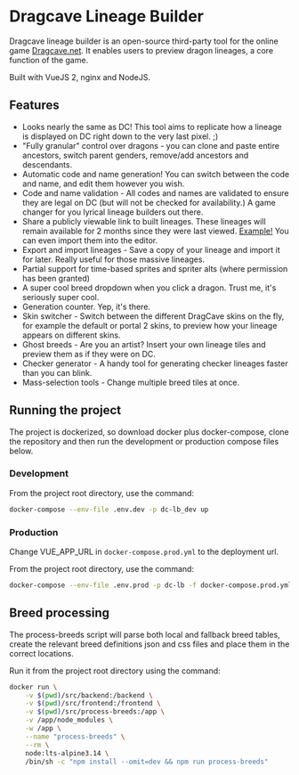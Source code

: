 # Dragcave Lineage Builder

Dragcave lineage builder is an open-source third-party tool for the online game [Dragcave.net](https://dragcave.net/). It enables users to preview dragon lineages, a core function of the game.

Built with VueJS 2, nginx and NodeJS.

## Features

- Looks nearly the same as DC! This tool aims to replicate how a lineage is displayed on DC right down to the very last pixel. ;)
- "Fully granular" control over dragons - you can clone and paste entire ancestors, switch parent genders, remove/add ancestors and descendants.
- Automatic code and name generation! You can switch between the code and name, and edit them however you wish.
- Code and name validation - All codes and names are validated to ensure they are legal on DC (but will not be checked for availability.) A game changer for you lyrical lineage builders out there.
- Share a publicly viewable link to built lineages. These lineages will remain available for 2 months since they were last viewed. [Example!](https://chazza.me/dc/lineage-builder/view/b942eb0fa7b0c2b1b261bbb7297dc76ba2b56abc) You can even import them into the editor.
- Export and import lineages - Save a copy of your lineage and import it for later. Really useful for those massive lineages.
- Partial support for time-based sprites and spriter alts (where permission has been granted)
- A super cool breed dropdown when you click a dragon. Trust me, it's seriously super cool.
- Generation counter. Yep, it's there.
- Skin switcher - Switch between the different DragCave skins on the fly, for example the default or portal 2 skins, to preview how your lineage appears on different skins.
- Ghost breeds - Are you an artist? Insert your own lineage tiles and preview them as if they were on DC.
- Checker generator - A handy tool for generating checker lineages faster than you can blink.
- Mass-selection tools - Change multiple breed tiles at once.

## Running the project

The project is dockerized, so download docker plus docker-compose, clone the repository and then run the development or production compose files below.

### Development

From the project root directory, use the command:

```sh
docker-compose --env-file .env.dev -p dc-lb_dev up
```

### Production

Change VUE_APP_URL in `docker-compose.prod.yml` to the deployment url.

From the project root directory, use the command:

```sh
docker-compose --env-file .env.prod -p dc-lb -f docker-compose.prod.yml up -d --build
```

## Breed processing

The process-breeds script will parse both local and fallback breed tables, create the relevant breed definitions json and css files and place them in the correct locations.

Run it from the project root directory using the command:

```sh
docker run \
    -v $(pwd)/src/backend:/backend \
    -v $(pwd)/src/frontend:/frontend \
    -v $(pwd)/src/process-breeds:/app \
    -v /app/node_modules \
    -w /app \
    --name "process-breeds" \
    --rm \
    node:lts-alpine3.14 \
    /bin/sh -c "npm install --omit=dev && npm run process-breeds"
```

